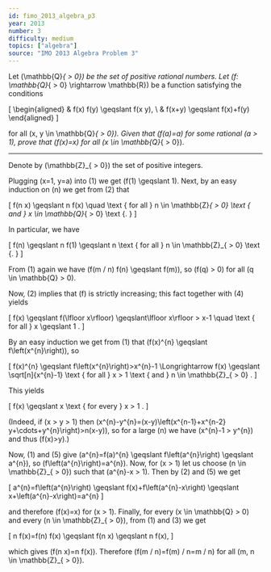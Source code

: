 ```yaml
---
id: fimo_2013_algebra_p3
year: 2013
number: 3
difficulty: medium
topics: ["algebra"]
source: "IMO 2013 Algebra Problem 3"
---
```


Let \(\mathbb{Q}_{  >  0}\) be the set of positive rational numbers. Let \(f: \mathbb{Q}_{  >  0} \rightarrow \mathbb{R}\) be a function satisfying the conditions

\[
\begin{aligned}
& f(x) f(y) \geqslant f(x y), \\
& f(x+y) \geqslant f(x)+f(y)
\end{aligned}
\]

for all \(x, y \in \mathbb{Q}_{  >  0}\). Given that \(f(a)=a\) for some rational \(a > 1\), prove that \(f(x)=x\) for all \(x \in \mathbb{Q}_{  >  0}\).

---
Denote by \(\mathbb{Z}_{  >  0}\) the set of positive integers.

Plugging \(x=1, y=a\) into (1) we get \(f(1) \geqslant 1\). Next, by an easy induction on \(n\) we get from (2) that

\[
f(n x) \geqslant n f(x) \quad \text { for all } n \in \mathbb{Z}_{  >  0} \text { and } x \in \mathbb{Q}_{  >  0} \text {. }
\]

In particular, we have

\[
f(n) \geqslant n f(1) \geqslant n \text { for all } n \in \mathbb{Z}_{  >  0} \text {. }
\]

From (1) again we have \(f(m / n) f(n) \geqslant f(m)\), so \(f(q) > 0\) for all \(q \in \mathbb{Q} > 0\).

Now, (2) implies that \(f\) is strictly increasing; this fact together with (4) yields

\[
f(x) \geqslant f(\lfloor x\rfloor) \geqslant\lfloor x\rfloor > x-1 \quad \text { for all } x \geqslant 1 .
\]

By an easy induction we get from (1) that \(f(x)^{n} \geqslant f\left(x^{n}\right)\), so

\[
f(x)^{n} \geqslant f\left(x^{n}\right)>x^{n}-1 \Longrightarrow f(x) \geqslant \sqrt[n]{x^{n}-1} \text { for all } x > 1 \text { and } n \in \mathbb{Z}_{  >  0} .
\]

This yields

\[
f(x) \geqslant x \text { for every } x > 1 .
\]

(Indeed, if \(x > y > 1\) then \(x^{n}-y^{n}=(x-y)\left(x^{n-1}+x^{n-2} y+\cdots+y^{n}\right)>n(x-y)\), so for a large \(n\) we have \(x^{n}-1 > y^{n}\) and thus \(f(x)>y\).)

Now, (1) and (5) give \(a^{n}=f(a)^{n} \geqslant f\left(a^{n}\right) \geqslant a^{n}\), so \(f\left(a^{n}\right)=a^{n}\). Now, for \(x > 1\) let us choose \(n \in \mathbb{Z}_{  >  0}\) such that \(a^{n}-x > 1\). Then by (2) and (5) we get

\[
a^{n}=f\left(a^{n}\right) \geqslant f(x)+f\left(a^{n}-x\right) \geqslant x+\left(a^{n}-x\right)=a^{n}
\]

and therefore \(f(x)=x\) for \(x > 1\). Finally, for every \(x \in \mathbb{Q} > 0\) and every \(n \in \mathbb{Z}_{  >  0}\), from (1) and (3) we get

\[
n f(x)=f(n) f(x) \geqslant f(n x) \geqslant n f(x),
\]

which gives \(f(n x)=n f(x)\). Therefore \(f(m / n)=f(m) / n=m / n\) for all \(m, n \in \mathbb{Z}_{  >  0}\).
